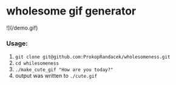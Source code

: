# wholesome gif generator

!](/demo.gif)

### Usage:
1. `git clone git@github.com:ProkopRandacek/wholesomeness.git`
2. `cd whilesomeness`
3. `./make_cute_gif "How are you today?"`
4. output was written to `./cute.gif`
